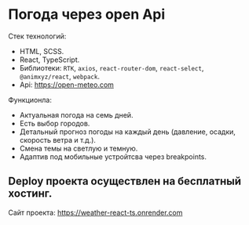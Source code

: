 # Погода через open Api

Стек технологий:

- HTML, SCSS.
- React, TypeScript.
- Библиотеки: `RTK`, `axios`, `react-router-dom`, `react-select`, `@animxyz/react`, `webpack`.
- Api: https://open-meteo.com

Функционла:

- Актуальная погода на семь дней.
- Есть выбор городов.
- Детальный прогноз погоды на каждый день (давление, осадки, скорость ветра и т.д.).
- Смена темы на светлую и темную.
- Адаптив под мобильные устройтсва через breakpoints.

## Deploy проекта осуществлен на бесплатный хостинг.
Сайт проекта: https://weather-react-ts.onrender.com

